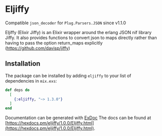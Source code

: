 # Eljiffy

Compatible ```json_decoder``` for ```Plug.Parsers.JSON``` since v1.1.0

Eljiffy (Elixir Jiffy) is an Elixir wrapper around the erlang JSON nif library Jiffy.
It also provides functions to convert json to maps directly rather than having to pass the option return_maps explicitly
(https://github.com/davisp/jiffy)

## Installation

The package can be installed
by adding `eljiffy` to your list of dependencies in `mix.exs`:

```elixir
def deps do
  [
    {:eljiffy, "~> 1.3.0"}
  ]
end
```

Documentation can be generated with [ExDoc](https://github.com/elixir-lang/ex_doc)
The docs can be found at [https://hexdocs.pm/eljiffy/1.0.0/Eljiffy.html](https://hexdocs.pm/eljiffy/1.0.0/Eljiffy.html).


